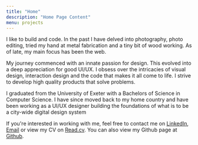 ```yaml
---
title: "Home"
description: "Home Page Content"
menu: projects
---
```

I like to build and code. In the past I have delved into photography, photo editing, tried my hand at metal fabrication and a tiny bit of wood working. As of late, my main focus has been the web.

My journey commenced with an innate passion for design. This evolved into a deep appreciation for good UI/UX. I obsess over the intricacies of visual design, interaction design and the code that makes it all come to life. I strive to develop high quality products that solve problems.

I graduated from the University of Exeter with a Bachelors of Science in Computer Science. I have since moved back to my home country and have been working as a UI/UX designer building the foundations of what is to be a city-wide digital design system

If you're interested in working with me, feel free to contact me on [LinkedIn](https://www.linkedin.com/in/saleh-lootah/), [Email](mailto:saleh.lootah3@gmail.com) or view my CV on [Read.cv](https://read.cv/stl). You can also view my Github page at [Github](https://github.com/saleh-lootah).
